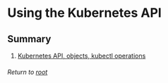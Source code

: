 # Using the Kubernetes API

## Summary

1. [Kubernetes API, objects, kubectl operations](01k8sAPI.md)

###### Return to [root](https://github.com/l12f3r/CKAstudy/)
